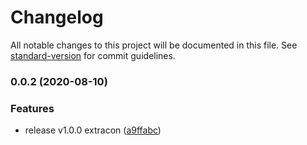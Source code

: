 # Changelog

All notable changes to this project will be documented in this file. See [standard-version](https://github.com/conventional-changelog/standard-version) for commit guidelines.

### 0.0.2 (2020-08-10)


### Features

* release v1.0.0 extracon ([a9ffabc](https://github.com/lpmatos/extracon/commit/a9ffabc0570f4e349c12fd6d693ad37795ad6815))
